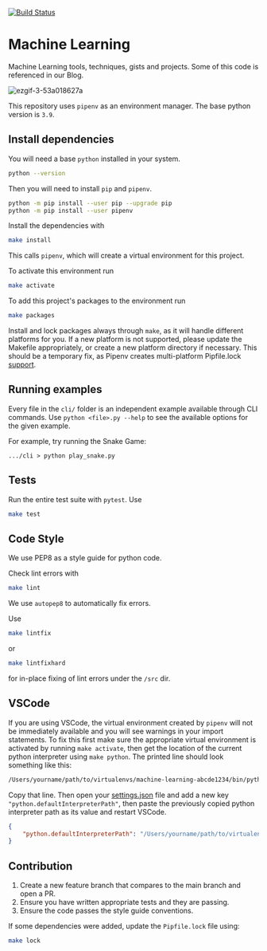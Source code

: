 [![Build Status](https://app.travis-ci.com/8thlight/machine-learning.svg?branch=main)](https://app.travis-ci.com/8thlight/machine-learning)

# Machine Learning
Machine Learning tools, techniques, gists and projects.
Some of this code is referenced in our Blog.

![ezgif-3-53a018627a](https://user-images.githubusercontent.com/25442086/168663740-ea7ebc04-71fa-4800-a0ff-6eb5b389c5c7.gif)

This repository uses `pipenv` as an environment manager.
The base python version is `3.9`. 

## Install dependencies
You will need a base `python` installed in your system.
```bash
python --version
```

Then you will need to install `pip` and `pipenv`.
```bash
python -m pip install --user pip --upgrade pip
python -m pip install --user pipenv
```

Install the dependencies with 
```bash
make install
```
This calls `pipenv`, which will create a virtual environment for this project.

To activate this environment run
```bash
make activate
```

To add this project's packages to the environment run
```bash
make packages
```

Install and lock packages always through `make`, as it will handle different platforms for you.
If a new platform is not supported, please update the Makefile appropriately, or create a new platform directory if necessary. This should be a temporary fix, as Pipenv creates multi-platform Pipfile.lock [support](https://github.com/pypa/pipenv/issues/5130).

## Running examples
Every file in the `cli/` folder is an independent example available through
CLI commands. Use `python <file>.py --help` to see the available options
for the given example.

For example, try running the Snake Game:
```shell
.../cli > python play_snake.py
```

## Tests
Run the entire test suite with `pytest`.
Use
```bash
make test
```

## Code Style
We use PEP8 as a style guide for python code.

Check lint errors with
```bash
make lint
```

We use `autopep8` to automatically fix errors.

Use
```bash
make lintfix
```
or
```bash
make lintfixhard
```

for in-place fixing of lint errors under the `/src` dir.

## VSCode
If you are using VSCode, the virtual environment created by `pipenv` will not 
be immediately available and you will see warnings in your import statements.
To fix this first make sure the appropriate virtual environment is activated
by running `make activate`, then get the location of the current python
interpreter using `make python`. The printed line should look something like
this:

```bash
/Users/yourname/path/to/virtualenvs/machine-learning-abcde1234/bin/python
```

Copy that line. Then open your
[settings.json](https://code.visualstudio.com/docs/getstarted/settings)
file and add a new key `"python.defaultInterpreterPath"`, then paste the 
previously copied python interpreter path as its value and restart VSCode.

```json
{
    "python.defaultInterpreterPath": "/Users/yourname/path/to/virtualenvs/machine-learning-abcde1234/bin/python"
}
```
## Contribution
1. Create a new feature branch that compares to the main branch and open a PR.
1. Ensure you have written appropriate tests and they are passing.
1. Ensure the code passes the style guide conventions.

If some dependencies were added, update the `Pipfile.lock` file
using:
```bash
make lock
```
